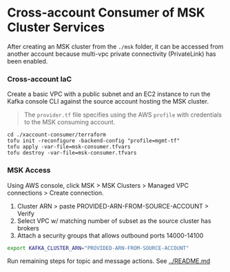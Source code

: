 # Cross-account Consumer of MSK Cluster Services

After creating an MSK cluster from the `./msk` folder, it can be accessed from another account because multi-vpc private connectivity (PrivateLink) has been enabled.

### Cross-account IaC
Create a basic VPC with a public subnet and an EC2 instance to run the Kafka console CLI against the source account hosting the MSK cluster.

> The `provider.tf` file specifies using the AWS `profile` with credentials to the MSK consuming account.

```
cd ./xaccount-consumer/terraform
tofu init -reconfigure -backend-config "profile=mgmt-tf"
tofu apply -var-file=msk-consumer.tfvars
tofu destroy -var-file=msk-consumer.tfvars
```

### MSK Access

Using AWS console, click MSK > MSK Clusters > Managed VPC connections > Create connection.
1. Cluster ARN > paste PROVIDED-ARN-FROM-SOURCE-ACCOUNT > Verify
2. Select VPC w/ matching number of subset as the source cluster has brokers
3. Attach a security groups that allows outbound ports 14000-14100

```bash
export KAFKA_CLUSTER_ARN="PROVIDED-ARN-FROM-SOURCE-ACCOUNT"
```

Run remaining steps for topic and message actions. See [../README.md](../README.md)
